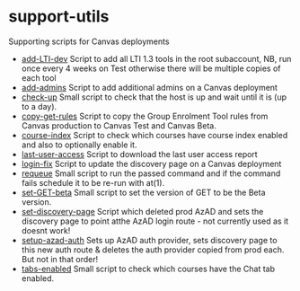 # support-utils
Supporting scripts for Canvas deployments

* [add-LTI-dev](add-LTI-dev) Script to add all LTI 1.3 tools in the root subaccount, NB, run once every 4 weeks on Test otherwise there will be multiple copies of each tool
* [add-admins](add-admins) Script to add additional admins on a Canvas deployment
* [check-up](check-up) Small script to check that the host is up and wait until it is (up to a day).
* [copy-get-rules](copy-get-rules) Script to copy the Group Enrolment Tool rules from Canvas production to Canvas Test and Canvas Beta.
* [course-index](course-index) Script to check which courses have course index enabled and also to optionally enable it.
* [last-user-access](last-user-access) Script to download the last user access report
* [login-fix](login-fix) Script to update the discovery page on a Canvas deployment
* [requeue](requeue) Small script to run the passed command and if the command fails schedule it to be re-run with at(1).
* [set-GET-beta](set-GET-beta) Small script to set the version of GET to be the Beta version.
* [set-discovery-page](set-discovery-page) Script which deleted prod AzAD and sets the discovery page to point atthe AzAD login route  - not currently used as it doesnt work!
* [setup-azad-auth](setup-azad-auth) Sets up AzAD auth provider, sets discovery page to this new auth route & deletes the auth provider copied from prod each. But not in that order!
* [tabs-enabled](tabs-enabled) Small script to check which courses have the Chat tab enabled.
